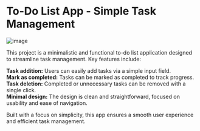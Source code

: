 # To-Do List App - Simple Task Management

![image](https://github.com/user-attachments/assets/e449aa61-3823-48d5-80b2-86e5a751074d)

This project is a minimalistic and functional to-do list application designed to streamline task management. Key features include:

**Task addition:** Users can easily add tasks via a simple input field.</br>
**Mark as completed:** Tasks can be marked as completed to track progress.</br>
**Task deletion:** Completed or unnecessary tasks can be removed with a single click.</br>
**Minimal design:** The design is clean and straightforward, focused on usability and ease of navigation.</br>

Built with a focus on simplicity, this app ensures a smooth user experience and efficient task management.
